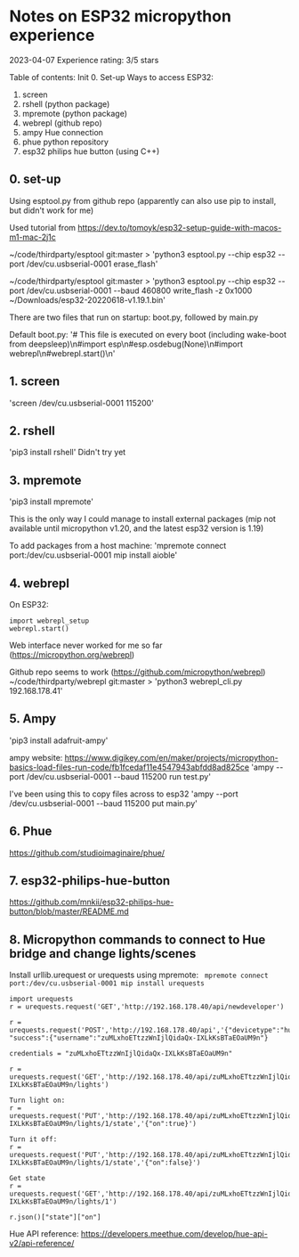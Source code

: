 # Notes on ESP32 micropython experience
2023-04-07
Experience rating: 3/5 stars


Table of contents:
    Init
0. Set-up
    Ways to access ESP32:
1. screen
2. rshell (python package)
3. mpremote (python package)
4. webrepl (github repo)
5. ampy 
    Hue connection
6. phue python repository
7. esp32 philips hue button (using C++)

## 0. set-up

Using esptool.py from github repo (apparently can also use pip to install, but didn't work for me)

Used tutorial from
https://dev.to/tomoyk/esp32-setup-guide-with-macos-m1-mac-2j1c

~/code/thirdparty/esptool git:master > 'python3 esptool.py --chip esp32 --port /dev/cu.usbserial-0001 erase_flash'

~/code/thirdparty/esptool git:master > 'python3 esptool.py --chip esp32 --port /dev/cu.usbserial-0001 --baud 460800 write_flash -z 0x1000 ~/Downloads/esp32-20220618-v1.19.1.bin'

There are two files that run on startup: boot.py, followed by main.py

Default boot.py:
'# This file is executed on every boot (including wake-boot from deepsleep)\n#import esp\n#esp.osdebug(None)\n#import webrepl\n#webrepl.start()\n'

## 1. screen
'screen /dev/cu.usbserial-0001 115200'

## 2. rshell  
'pip3 install rshell'
Didn't try yet

## 3. mpremote
'pip3 install mpremote'

This is the only way I could manage to install external packages (mip not available until micropython v1.20, and the latest esp32 version is 1.19)

To add packages from a host machine:
'mpremote connect port:/dev/cu.usbserial-0001 mip install aioble'


## 4. webrepl
On ESP32: 
```
import webrepl_setup
webrepl.start()
```

Web interface never worked for me so far (https://micropython.org/webrepl)

Github repo seems to work (https://github.com/micropython/webrepl)
~/code/thirdparty/webrepl git:master > 'python3 webrepl_cli.py 192.168.178.41'

## 5. Ampy 

'pip3 install adafruit-ampy'

ampy website: https://www.digikey.com/en/maker/projects/micropython-basics-load-files-run-code/fb1fcedaf11e4547943abfdd8ad825ce
'ampy --port /dev/cu.usbserial-0001 --baud 115200 run test.py'

I've been using this to copy files across to esp32
'ampy --port /dev/cu.usbserial-0001 --baud 115200 put main.py'

## 6. Phue
https://github.com/studioimaginaire/phue/

## 7. esp32-philips-hue-button
https://github.com/mnkii/esp32-philips-hue-button/blob/master/README.md


## 8. Micropython commands to connect to Hue bridge and change lights/scenes

Install urllib.urequest or urequests using mpremote:
``` mpremote connect port:/dev/cu.usbserial-0001 mip install urequests```

```
import urequests
r = urequests.request('GET','http://192.168.178.40/api/newdeveloper')

r = urequests.request('POST','http://192.168.178.40/api','{"devicetype":"hue_remote#esp32"}')
"success":{"username":"zuMLxhoETtzzWnIjlQidaQx-IXLkKsBTaEOaUM9n"}

credentials = "zuMLxhoETtzzWnIjlQidaQx-IXLkKsBTaEOaUM9n"

r = urequests.request('GET','http://192.168.178.40/api/zuMLxhoETtzzWnIjlQidaQx-IXLkKsBTaEOaUM9n/lights')

Turn light on:
r = urequests.request('PUT','http://192.168.178.40/api/zuMLxhoETtzzWnIjlQidaQx-IXLkKsBTaEOaUM9n/lights/1/state','{"on":true}')

Turn it off:
r = urequests.request('PUT','http://192.168.178.40/api/zuMLxhoETtzzWnIjlQidaQx-IXLkKsBTaEOaUM9n/lights/1/state','{"on":false}')

Get state
r = urequests.request('GET','http://192.168.178.40/api/zuMLxhoETtzzWnIjlQidaQx-IXLkKsBTaEOaUM9n/lights/1')

r.json()["state"]["on"]
```


Hue API reference: https://developers.meethue.com/develop/hue-api-v2/api-reference/


